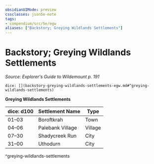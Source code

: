```yaml
---
obsidianUIMode: preview
cssclasses: json5e-note
tags:
- compendium/src/5e/egw
aliases: ["Backstory; Greying Wildlands Settlements"]
---
```

# Backstory; Greying Wildlands Settlements
*Source: Explorer's Guide to Wildemount p. 191* 

`dice: [](backstory-greying-wildlands-settlements-egw.md#^greying-wildlands-settlements)`

**Greying Wildlands Settlements**

| dice: d100 | Settlement Name | Type |
|------------|-----------------|------|
| 01–03 | Boroftkrah | Town |
| 04–06 | Palebank Village | Village |
| 07–30 | Shadycreek Run | City |
| 31–00 | Uthodurn | City |
^greying-wildlands-settlements